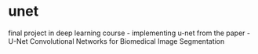 # unet
final project in deep learning course - implementing u-net from the paper - U-Net Convolutional Networks for Biomedical Image Segmentation

